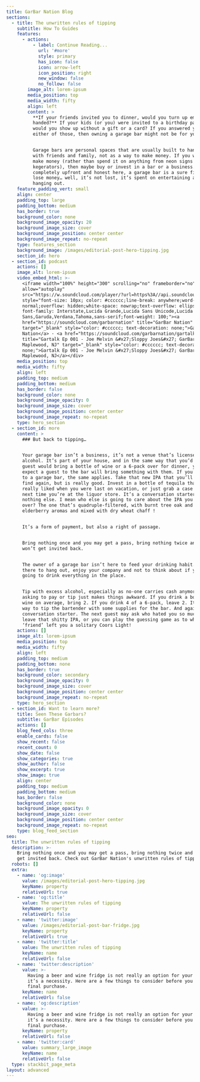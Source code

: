 ```yaml
---
title: GarBar Nation Blog
sections:
  - title: The unwritten rules of tipping
    subtitle: How To Guides
    features:
      - actions:
          - label: Continue Reading...
            url: '#more'
            style: primary
            has_icon: false
            icon: arrow-left
            icon_position: right
            new_window: false
            no_follow: false
        image_alt: lorem-ipsum
        media_position: top
        media_width: fifty
        align: left
        content: >
          **If your friends invited you to dinner, would you turn up empty
          handed?** If your kids (or you) were invited to a birthday party,
          would you show up without a gift or a card? If you answered yes to
          either of those, then owning a garage bar might not be for you!


          Garage bars are personal spaces that are usually built to hang out
          with friends and family, not as a way to make money. If you want to
          make money (rather than spend it on anything from neon signs to
          kegerators), then maybe buy or invest in a bar or a business. To be
          completely upfront and honest here, a garage bar is a sure fire way to
          lose money… well, it’s not lost, it’s spent on entertaining and
          hanging out.
    feature_padding_vert: small
    align: center
    padding_top: large
    padding_bottom: medium
    has_border: true
    background_color: none
    background_image_opacity: 20
    background_image_size: cover
    background_image_position: center center
    background_image_repeat: no-repeat
    type: features_section
    background_image: /images/editorial-post-hero-tipping.jpg
    section_id: hero
  - section_id: podcast
    actions: []
    image_alt: lorem-ipsum
    video_embed_html: >-
      <iframe width="100%" height="300" scrolling="no" frameborder="no"
      allow="autoplay"
      src="https://w.soundcloud.com/player/?url=https%3A//api.soundcloud.com/tracks/1112227564&color=%23ff5500&auto_play=false&hide_related=false&show_comments=true&show_user=true&show_reposts=false&show_teaser=true&visual=true"></iframe><div
      style="font-size: 10px; color: #cccccc;line-break: anywhere;word-break:
      normal;overflow: hidden;white-space: nowrap;text-overflow: ellipsis;
      font-family: Interstate,Lucida Grande,Lucida Sans Unicode,Lucida
      Sans,Garuda,Verdana,Tahoma,sans-serif;font-weight: 100;"><a
      href="https://soundcloud.com/garbarnation" title="GarBar Nation"
      target="_blank" style="color: #cccccc; text-decoration: none;">GarBar
      Nation</a> · <a href="https://soundcloud.com/garbarnation/gartalk-ep-001"
      title="Gartalk Ep 001 - Joe Melvin &#x27;Sloppy Joes&#x27; GarBar in
      Maplewood, NJ" target="_blank" style="color: #cccccc; text-decoration:
      none;">Gartalk Ep 001 - Joe Melvin &#x27;Sloppy Joes&#x27; GarBar in
      Maplewood, NJ</a></div>
    media_position: top
    media_width: fifty
    align: left
    padding_top: medium
    padding_bottom: medium
    has_border: false
    background_color: none
    background_image_opacity: 0
    background_image_size: cover
    background_image_position: center center
    background_image_repeat: no-repeat
    type: hero_section
  - section_id: more
    content: >
      ### But back to tipping…


      Your garage bar isn’t a business, it’s not a venue that’s licensed to sell
      alcohol. It’s part of your house, and in the same way that you’d hope a
      guest would bring a bottle of wine or a 6-pack over for dinner, you should
      expect a guest to the bar will bring something with them. If you’re going
      to a garage bar, the same applies. Take that new IPA that you’ll never
      find again, but is really good. Invest in a bottle of tequila that you
      really liked when you were last on vacation, or just grab a case of beer
      next time you’re at the liquor store. It’s a conversation starter if
      nothing else. I mean who else is going to care about the IPA you bought
      over? The one that’s quadruple-filtered, with burnt tree oak and
      elderberry aromas and mixed with dry wheat chaff !


      It’s a form of payment, but also a right of passage.


      Bring nothing once and you may get a pass, bring nothing twice and you
      won’t get invited back.


      The owner of a garage bar isn’t here to feed your drinking habit. They are
      there to hang out, enjoy your company and not to think about if you’re
      going to drink everything in the place. 


      Tip with excess alcohol, especially as no-one carries cash anymore, and
      asking to pay or tip just makes things awkward. If you drink a bottle of
      wine on average, bring 2. If you drink 4 of a 6-pack, leave 2. It’s also a
      way to tip the bartender with some supplies for the bar. And again, it’s a
      conversation starter. The next guest may ask who hated you so much to
      leave that shitty IPA, or you can play the guessing game as to which
      ‘friend’ left you a solitary Coors Light!
    actions: []
    image_alt: lorem-ipsum
    media_position: top
    media_width: fifty
    align: left
    padding_top: medium
    padding_bottom: none
    has_border: true
    background_color: secondary
    background_image_opacity: 0
    background_image_size: cover
    background_image_position: center center
    background_image_repeat: no-repeat
    type: hero_section
  - section_id: Want to learn more?
    title: Seen These Garbars?
    subtitle: GarBar Episodes
    actions: []
    blog_feed_cols: three
    enable_cards: false
    show_recent: false
    recent_count: 0
    show_date: false
    show_categories: true
    show_author: false
    show_excerpt: true
    show_image: true
    align: center
    padding_top: medium
    padding_bottom: medium
    has_border: false
    background_color: none
    background_image_opacity: 0
    background_image_size: cover
    background_image_position: center center
    background_image_repeat: no-repeat
    type: blog_feed_section
seo:
  title: The unwritten rules of tipping
  description: >-
    Bring nothing once and you may get a pass, bring nothing twice and you won’t
    get invited back. Check out GarBar Nation's unwritten rules of tipping.
  robots: []
  extra:
    - name: 'og:image'
      value: /images/editorial-post-hero-tipping.jpg
      keyName: property
      relativeUrl: true
    - name: 'og:title'
      value: The unwritten rules of tipping
      keyName: property
      relativeUrl: false
    - name: 'twitter:image'
      value: /images/editorial-post-bar-fridge.jpg
      keyName: property
      relativeUrl: true
    - name: 'twitter:title'
      value: The unwritten rules of tipping
      keyName: name
      relativeUrl: false
    - name: 'twitter:description'
      value: >-
        Having a beer and wine fridge is not really an option for your GarBar,
        it’s a necessity. Here are a few things to consider before you make that
        final purchase.
      keyName: name
      relativeUrl: false
    - name: 'og:description'
      value: >-
        Having a beer and wine fridge is not really an option for your GarBar,
        it’s a necessity. Here are a few things to consider before you make that
        final purchase.
      keyName: property
      relativeUrl: false
    - name: 'twitter:card'
      value: summary_large_image
      keyName: name
      relativeUrl: false
  type: stackbit_page_meta
layout: advanced
---
```

